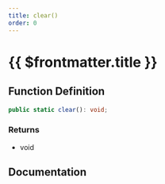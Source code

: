 ```yaml
---
title: clear()
order: 0
---
```


# {{ $frontmatter.title }}

<!--@include: ./clear_partial_header.md-->

## Function Definition

```ts
public static clear(): void;
```

### Returns

* void

## Documentation

<!--@include: ./clear_partial_footer.md-->
